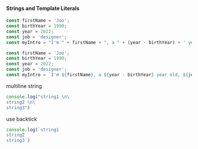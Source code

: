 
#### Strings and Template Literals



```js
const firstName = 'Joo';
const birthYear = 1990;
const year = 2022;
const job = 'designer';
const myIntro = "I'm " + firstName + ", a " + (year - birthYear) + ' year old ' + job + "!";
```

```js
const firstName = 'Joo';
const birthYear = 1990;
const year = 2022;
const job = 'designer';
const myIntro = `I'm ${firstName}, a ${year - birthYear} year old, ${job}!`
```

multiline string
```js
console.log("string1 \n\
string2 \n\
string3")
```

use backtick
```js
console.log(`string1
string2
string3`)
```
